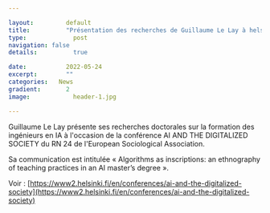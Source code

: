 ```yaml
---

layout:			default
title:  		"Présentation des recherches de Guillaume Le Lay à helsinki (ESA, RN 24)"
type:			  post
navigation: false
details:		  true

date:   		2022-05-24
excerpt: 		""
categories:   News
gradient: 		2
image: 			  header-1.jpg

---
```


Guillaume Le Lay présente ses recherches doctorales sur la formation des ingénieurs en IA à l'occasion de la conférence AI AND THE DIGITALIZED SOCIETY du RN 24 de l'European Sociological Association.

Sa communication est intitulée « Algorithms as inscriptions: an ethnography of teaching practices in an AI master’s degree ».

Voir : [https://www2.helsinki.fi/en/conferences/ai-and-the-digitalized-society](https://www2.helsinki.fi/en/conferences/ai-and-the-digitalized-society)
